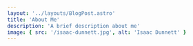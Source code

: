 ```yaml
---
layout: '../layouts/BlogPost.astro'
title: 'About Me'
description: 'A brief description about me'
image: { src: '/isaac-dunnett.jpg', alt: 'Isaac Dunnett' }
---
```


